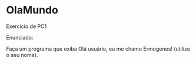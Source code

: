 # OlaMundo
Exercício de PC1

Enunciado:

Faça um programa que exiba Olá usuário, eu me chamo Ermogenes! (utilize o seu nome).


